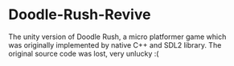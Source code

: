 # Doodle-Rush-Revive
The unity version of Doodle Rush, a micro platformer game which  
was originally implemented by native C++ and SDL2 library. The  
original source code was lost, very unlucky :(  
